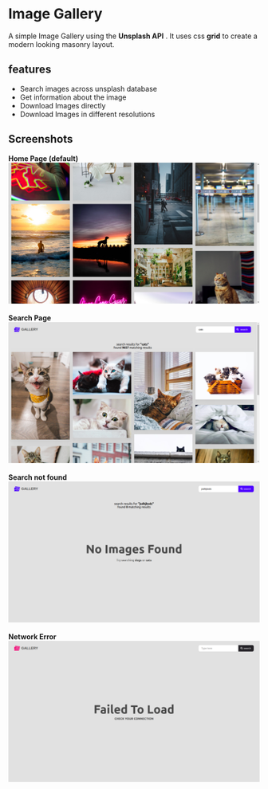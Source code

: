 # Image Gallery

A simple Image Gallery using the **Unsplash API** .
It uses css **grid** to create a modern looking masonry layout.


## features
  - Search images across unsplash database
  - Get information about the image
  - Download Images directly
  - Download Images in different resolutions


## Screenshots
**Home Page (default)**
![screenshot](https://github.com/devloop01/image-gallery/blob/master/screenshots/Screenshot%20from%202020-04-19%2010-27-07.png)
<br />
<br />
**Search Page**
![screenshot](https://github.com/devloop01/image-gallery/blob/master/screenshots/Screenshot%20from%202020-04-19%2010-27-33.png)
<br />
<br />
**Search not found**
![screenshot](https://github.com/devloop01/image-gallery/blob/master/screenshots/Screenshot%20from%202020-04-19%2010-27-47.png)
<br />
<br />
**Network Error**
![screenshot](https://github.com/devloop01/image-gallery/blob/master/screenshots/Screenshot%20from%202020-04-19%2010-28-19.png)



